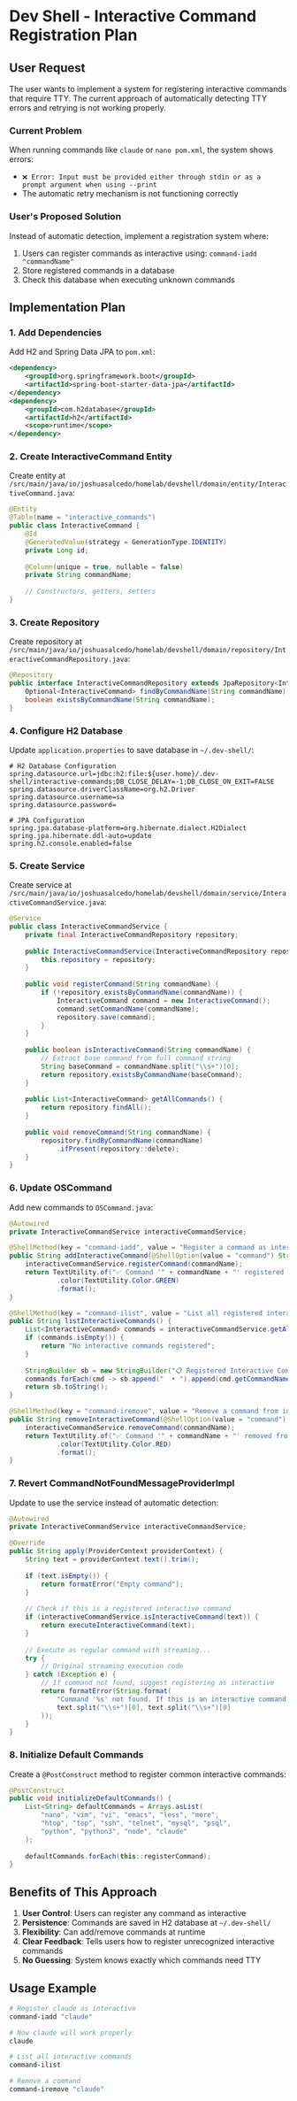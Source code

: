 # Dev Shell - Interactive Command Registration Plan

## User Request
The user wants to implement a system for registering interactive commands that require TTY. The current approach of automatically detecting TTY errors and retrying is not working properly.

### Current Problem
When running commands like `claude` or `nano pom.xml`, the system shows errors:
- `❌ Error: Input must be provided either through stdin or as a prompt argument when using --print`
- The automatic retry mechanism is not functioning correctly

### User's Proposed Solution
Instead of automatic detection, implement a registration system where:
1. Users can register commands as interactive using: `command-iadd "commandName"`
2. Store registered commands in a database
3. Check this database when executing unknown commands

## Implementation Plan

### 1. Add Dependencies
Add H2 and Spring Data JPA to `pom.xml`:
```xml
<dependency>
    <groupId>org.springframework.boot</groupId>
    <artifactId>spring-boot-starter-data-jpa</artifactId>
</dependency>
<dependency>
    <groupId>com.h2database</groupId>
    <artifactId>h2</artifactId>
    <scope>runtime</scope>
</dependency>
```

### 2. Create InteractiveCommand Entity
Create entity at `/src/main/java/io/joshuasalcedo/homelab/devshell/domain/entity/InteractiveCommand.java`:
```java
@Entity
@Table(name = "interactive_commands")
public class InteractiveCommand {
    @Id
    @GeneratedValue(strategy = GenerationType.IDENTITY)
    private Long id;
    
    @Column(unique = true, nullable = false)
    private String commandName;
    
    // Constructors, getters, setters
}
```

### 3. Create Repository
Create repository at `/src/main/java/io/joshuasalcedo/homelab/devshell/domain/repository/InteractiveCommandRepository.java`:
```java
@Repository
public interface InteractiveCommandRepository extends JpaRepository<InteractiveCommand, Long> {
    Optional<InteractiveCommand> findByCommandName(String commandName);
    boolean existsByCommandName(String commandName);
}
```

### 4. Configure H2 Database
Update `application.properties` to save database in `~/.dev-shell/`:
```properties
# H2 Database Configuration
spring.datasource.url=jdbc:h2:file:${user.home}/.dev-shell/interactive-commands;DB_CLOSE_DELAY=-1;DB_CLOSE_ON_EXIT=FALSE
spring.datasource.driverClassName=org.h2.Driver
spring.datasource.username=sa
spring.datasource.password=

# JPA Configuration
spring.jpa.database-platform=org.hibernate.dialect.H2Dialect
spring.jpa.hibernate.ddl-auto=update
spring.h2.console.enabled=false
```

### 5. Create Service
Create service at `/src/main/java/io/joshuasalcedo/homelab/devshell/domain/service/InteractiveCommandService.java`:
```java
@Service
public class InteractiveCommandService {
    private final InteractiveCommandRepository repository;
    
    public InteractiveCommandService(InteractiveCommandRepository repository) {
        this.repository = repository;
    }
    
    public void registerCommand(String commandName) {
        if (!repository.existsByCommandName(commandName)) {
            InteractiveCommand command = new InteractiveCommand();
            command.setCommandName(commandName);
            repository.save(command);
        }
    }
    
    public boolean isInteractiveCommand(String commandName) {
        // Extract base command from full command string
        String baseCommand = commandName.split("\\s+")[0];
        return repository.existsByCommandName(baseCommand);
    }
    
    public List<InteractiveCommand> getAllCommands() {
        return repository.findAll();
    }
    
    public void removeCommand(String commandName) {
        repository.findByCommandName(commandName)
            .ifPresent(repository::delete);
    }
}
```

### 6. Update OSCommand
Add new commands to `OSCommand.java`:
```java
@Autowired
private InteractiveCommandService interactiveCommandService;

@ShellMethod(key = "command-iadd", value = "Register a command as interactive (requires TTY)")
public String addInteractiveCommand(@ShellOption(value = "command") String commandName) {
    interactiveCommandService.registerCommand(commandName);
    return TextUtility.of("✅ Command '" + commandName + "' registered as interactive")
            .color(TextUtility.Color.GREEN)
            .format();
}

@ShellMethod(key = "command-ilist", value = "List all registered interactive commands")
public String listInteractiveCommands() {
    List<InteractiveCommand> commands = interactiveCommandService.getAllCommands();
    if (commands.isEmpty()) {
        return "No interactive commands registered";
    }
    
    StringBuilder sb = new StringBuilder("📋 Registered Interactive Commands:\n");
    commands.forEach(cmd -> sb.append("  • ").append(cmd.getCommandName()).append("\n"));
    return sb.toString();
}

@ShellMethod(key = "command-iremove", value = "Remove a command from interactive list")
public String removeInteractiveCommand(@ShellOption(value = "command") String commandName) {
    interactiveCommandService.removeCommand(commandName);
    return TextUtility.of("✅ Command '" + commandName + "' removed from interactive list")
            .color(TextUtility.Color.RED)
            .format();
}
```

### 7. Revert CommandNotFoundMessageProviderImpl
Update to use the service instead of automatic detection:
```java
@Autowired
private InteractiveCommandService interactiveCommandService;

@Override
public String apply(ProviderContext providerContext) {
    String text = providerContext.text().trim();
    
    if (text.isEmpty()) {
        return formatError("Empty command");
    }
    
    // Check if this is a registered interactive command
    if (interactiveCommandService.isInteractiveCommand(text)) {
        return executeInteractiveCommand(text);
    }
    
    // Execute as regular command with streaming...
    try {
        // Original streaming execution code
    } catch (Exception e) {
        // If command not found, suggest registering as interactive
        return formatError(String.format(
            "Command '%s' not found. If this is an interactive command, register it with: command-iadd \"%s\"", 
            text.split("\\s+")[0], text.split("\\s+")[0]
        ));
    }
}
```

### 8. Initialize Default Commands
Create a `@PostConstruct` method to register common interactive commands:
```java
@PostConstruct
public void initializeDefaultCommands() {
    List<String> defaultCommands = Arrays.asList(
        "nano", "vim", "vi", "emacs", "less", "more", 
        "htop", "top", "ssh", "telnet", "mysql", "psql",
        "python", "python3", "node", "claude"
    );
    
    defaultCommands.forEach(this::registerCommand);
}
```

## Benefits of This Approach
1. **User Control**: Users can register any command as interactive
2. **Persistence**: Commands are saved in H2 database at `~/.dev-shell/`
3. **Flexibility**: Can add/remove commands at runtime
4. **Clear Feedback**: Tells users how to register unrecognized interactive commands
5. **No Guessing**: System knows exactly which commands need TTY

## Usage Example
```bash
# Register claude as interactive
command-iadd "claude"

# Now claude will work properly
claude

# List all interactive commands
command-ilist

# Remove a command
command-iremove "claude"
```